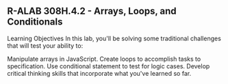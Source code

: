 ## R-ALAB 308H.4.2 - Arrays, Loops, and Conditionals
Learning Objectives
In this lab, you'll be solving some traditional challenges that will test your ability to:

Manipulate arrays in JavaScript.
Create loops to accomplish tasks to specification.
Use conditional statement to test for logic cases.
Develop critical thinking skills that incorporate what you've learned so far.
